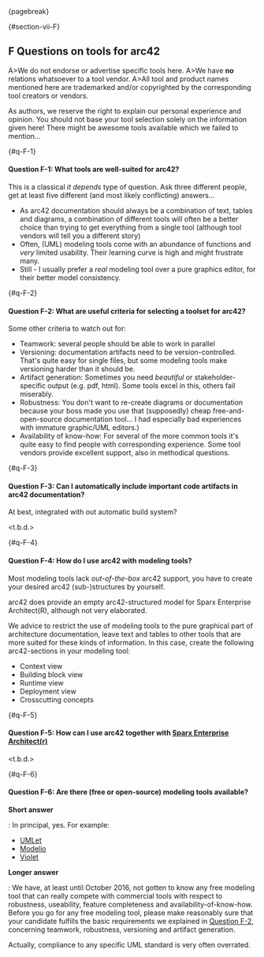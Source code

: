 {pagebreak}

{#section-vii-F}
## F Questions on tools for arc42

A>We do not endorse or advertise specific tools here.
A>We have **no** relations whatsoever to a tool vendor.
A>All tool and product names mentioned here are trademarked and/or copyrighted by the corresponding tool creators or vendors.

As authors, we reserve the right to explain our personal experience and opinion. You should
not base your tool selection solely on the information given here! There might be awesome tools
available which we failed to mention...

{#q-F-1}
#### Question F-1: What tools are well-suited for arc42?

This is a classical _it depends_ type of question. Ask three different people,
get at least five different (and most likely conflicting) answers...

* As arc42 documentation should always be a combination of text, tables and diagrams,
a combination of different tools will often be a better choice than trying to get everything
from a single tool (although tool vendors will tell you a different story)
* Often, (UML) modeling tools come with an abundance of functions and _very_ limited usability.
Their learning curve is high and might frustrate many.
* Still - I usually prefer a _real_ modeling tool over a pure graphics editor, for their
better model consistency.


{#q-F-2}
#### Question F-2: What are useful criteria for selecting a toolset for arc42?

Some other criteria to watch out for:

* Teamwork: several people should be able to work in parallel
* Versioning: documentation artifacts need to be version-controlled. That's quite easy
for single files, but some modeling tools make versioning harder than it should be.
* Artifact generation: Sometimes you need _beautiful_ or stakeholder-specific output (e.g. pdf, html).
Some tools excel in this, others fail miserably.
* Robustness: You don't want to re-create diagrams or documentation because your boss made
you use that (supposedly) cheap free-and-open-source documentation tool... I had especially
bad experiences with immature graphic/UML editors.)
* Availability of know-how: For several of the more common tools it's quite easy to find people with corresponding experience. Some tool vendors provide excellent support,
also in methodical questions.

{#q-F-3}
#### Question F-3: Can I automatically include important code artifacts in arc42 documentation?

At best, integrated with out automatic build system?

<t.b.d.>


{#q-F-4}
#### Question F-4: How do I use arc42 with modeling tools?

Most modeling tools lack _out-of-the-box_ arc42 support,
you have to create your desired arc42 (sub-)structures
by yourself.

arc42 does provide an empty arc42-structured model
for Sparx Enterprise Architect(R), although not very
elaborated.

We advice to restrict the use of modeling tools to the
pure graphical part of architecture documentation,
leave text and tables to other tools that are more
suited for these kinds of information.
In this case, create the following arc42-sections in
your modeling tool:

* Context view
* Building block view
* Runtime view
* Deployment view
* Crosscutting concepts


{#q-F-5}
#### Question F-5: How can I use arc42 together with [Sparx Enterprise Architect(r)](http://www.sparxsystems.com/)

<t.b.d.>


{#q-F-6}
#### Question F-6: Are there (free or open-source) modeling tools available?

**Short answer**

: In principal, yes. For example:
  * [UMLet](http://www.umlet.com/)
  * [Modelio](https://www.modelio.org/)
  * [Violet](http://alexdp.free.fr/violetumleditor/page.php)

**Longer answer**

: We have, at least until October 2016, not gotten to know
any free modeling tool that can really compete with commercial
tools with respect to robustness, useability, feature completeness and availability-of-know-how.
Before you go for any free modeling tool,
please make reasonably sure that your candidate fulfills
the basic requirements we explained in [Question F-2](#q-F-2),
concerning teamwork, robustness, versioning and artifact generation.

  Actually, compliance to any specific UML standard is very
  often overrated.

